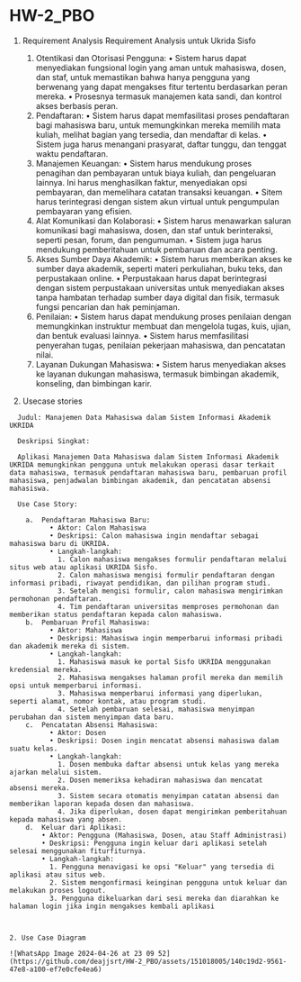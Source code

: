 # HW-2_PBO
  1.	Requirement Analysis
      Requirement Analysis untuk Ukrida Sisfo
    	
        1.	Otentikasi dan Otorisasi Pengguna:
           • Sistem harus dapat menyediakan fungsional login yang aman untuk mahasiswa, dosen, dan staf, untuk memastikan bahwa hanya                  pengguna yang berwenang yang dapat mengakses fitur tertentu berdasarkan peran mereka.
            • Prosesnya termasuk manajemen kata sandi, dan kontrol akses berbasis peran. 
        3.	Pendaftaran:
             • Sistem harus dapat memfasilitasi proses pendaftaran bagi mahasiswa baru, untuk memungkinkan mereka memilih mata kuliah,                   melihat bagian yang tersedia, dan mendaftar di kelas.
             • Sistem juga harus menangani prasyarat, daftar tunggu, dan tenggat waktu pendaftaran.
        4.	Manajemen Keuangan:
             • Sistem harus mendukung proses penagihan dan pembayaran untuk biaya kuliah, dan pengeluaran lainnya. Ini harus menghasilkan                faktur, menyediakan opsi pembayaran, dan memelihara catatan transaksi keuangan.
             • Sitem harus terintegrasi dengan sistem akun virtual untuk pengumpulan pembayaran yang efisien. 
        5.	Alat Komunikasi dan Kolaborasi:
             • Sistem harus menawarkan saluran komunikasi bagi mahasiswa, dosen, dan staf untuk berinteraksi, seperti pesan, forum, dan                  pengumuman.
             • Sistem juga harus mendukung pemberitahuan untuk pembaruan dan acara penting. 
        6.	Akses Sumber Daya Akademik:
             • Sistem harus memberikan akses ke sumber daya akademik, seperti materi perkuliahan, buku teks, dan perpustakaan online.
             • Perpustakaan harus dapat berintegrasi dengan sistem perpustakaan universitas untuk menyediakan akses tanpa hambatan                       terhadap sumber daya digital dan fisik, termasuk fungsi pencarian dan hak peminjaman.
        7.	Penilaian:
             • Sistem harus dapat mendukung proses penilaian dengan memungkinkan instruktur membuat dan mengelola tugas, kuis, ujian, dan                bentuk evaluasi lainnya.
             • Sistem harus memfasilitasi penyerahan tugas, penilaian pekerjaan mahasiswa, dan pencatatan nilai.
        8.	Layanan Dukungan Mahasiswa:
             • Sistem harus menyediakan akses ke layanan dukungan mahasiswa, termasuk bimbingan akademik, konseling, dan bimbingan karir.

  2.	Usecase stories

      Judul: Manajemen Data Mahasiswa dalam Sistem Informasi Akademik UKRIDA

      Deskripsi Singkat:

      Aplikasi Manajemen Data Mahasiswa dalam Sistem Informasi Akademik UKRIDA memungkinkan pengguna untuk melakukan operasi dasar terkait data mahasiswa, termasuk pendaftaran mahasiswa baru, pembaruan profil mahasiswa, penjadwalan bimbingan akademik, dan pencatatan absensi mahasiswa.

      Use Case Story:

        a.	Pendaftaran Mahasiswa Baru:
              • Aktor: Calon Mahasiswa
              • Deskripsi: Calon mahasiswa ingin mendaftar sebagai mahasiswa baru di UKRIDA.
              • Langkah-langkah:
                1. Calon mahasiswa mengakses formulir pendaftaran melalui situs web atau aplikasi UKRIDA Sisfo.
                2. Calon mahasiswa mengisi formulir pendaftaran dengan informasi pribadi, riwayat pendidikan, dan pilihan program studi.
                3. Setelah mengisi formulir, calon mahasiswa mengirimkan permohonan pendaftaran.
                4. Tim pendaftaran universitas memproses permohonan dan memberikan status pendaftaran kepada calon mahasiswa.
        b.	Pembaruan Profil Mahasiswa:
              • Aktor: Mahasiswa
              • Deskripsi: Mahasiswa ingin memperbarui informasi pribadi dan akademik mereka di sistem.
              • Langkah-langkah:
                1. Mahasiswa masuk ke portal Sisfo UKRIDA menggunakan kredensial mereka.
                2. Mahasiswa mengakses halaman profil mereka dan memilih opsi untuk memperbarui informasi.
                3. Mahasiswa memperbarui informasi yang diperlukan, seperti alamat, nomor kontak, atau program studi.
                4. Setelah pembaruan selesai, mahasiswa menyimpan perubahan dan sistem menyimpan data baru.
        c.	Pencatatan Absensi Mahasiswa:
              • Aktor: Dosen
              • Deskripsi: Dosen ingin mencatat absensi mahasiswa dalam suatu kelas.
              • Langkah-langkah:
                1. Dosen membuka daftar absensi untuk kelas yang mereka ajarkan melalui sistem.
                2. Dosen memeriksa kehadiran mahasiswa dan mencatat absensi mereka.
                3. Sistem secara otomatis menyimpan catatan absensi dan memberikan laporan kepada dosen dan mahasiswa.
                4. Jika diperlukan, dosen dapat mengirimkan pemberitahuan kepada mahasiswa yang absen.
        d.	Keluar dari Aplikasi:
            • Aktor: Pengguna (Mahasiswa, Dosen, atau Staff Administrasi)
            • Deskripsi: Pengguna ingin keluar dari aplikasi setelah selesai menggunakan fiturfiturnya.
            • Langkah-langkah:
              1. Pengguna menavigasi ke opsi "Keluar" yang tersedia di aplikasi atau situs web.
              2. Sistem mengonfirmasi keinginan pengguna untuk keluar dan melakukan proses logout.
              3. Pengguna dikeluarkan dari sesi mereka dan diarahkan ke halaman login jika ingin mengakses kembali aplikasi



    2. Use Case Diagram

    ![WhatsApp Image 2024-04-26 at 23 09 52](https://github.com/deajjsrt/HW-2_PBO/assets/151018005/140c19d2-9561-47e8-a100-ef7e0cfe4ea6)


